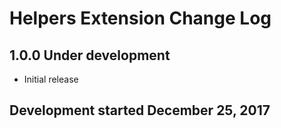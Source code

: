 Helpers Extension Change Log
============================

1.0.0 Under development
-----------------------
* Initial release

Development started December 25, 2017
------------------------------------- 